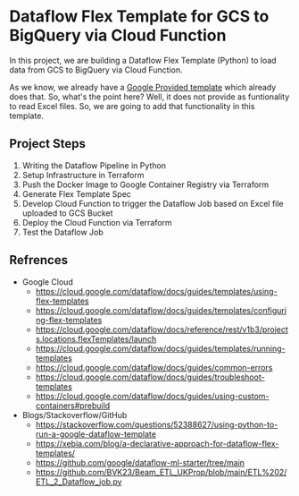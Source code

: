 # Dataflow Flex Template for GCS to BigQuery via Cloud Function

In this project, we are building a Dataflow Flex Template (Python) to load data from GCS to BigQuery via Cloud Function.

As we know, we already have a [Google Provided template](https://cloud.google.com/dataflow/docs/guides/templates/provided/cloud-storage-to-bigquery) which already does that. So, what's the point here? Well, it does not provide as funtionality to read Excel files. So, we are going to add that functionality in this template.

## Project Steps

1. Writing the Dataflow Pipeline in Python
2. Setup Infrastructure in Terraform
3. Push the Docker Image to Google Container Registry via Terraform
4. Generate Flex Template Spec
5. Develop Cloud Function to trigger the Dataflow Job based on Excel file uploaded to GCS Bucket
6. Deploy the Cloud Function via Terraform
7. Test the Dataflow Job

## Refrences

- Google Cloud
  - https://cloud.google.com/dataflow/docs/guides/templates/using-flex-templates
  - https://cloud.google.com/dataflow/docs/guides/templates/configuring-flex-templates
  - https://cloud.google.com/dataflow/docs/reference/rest/v1b3/projects.locations.flexTemplates/launch
  - https://cloud.google.com/dataflow/docs/guides/templates/running-templates
  - https://cloud.google.com/dataflow/docs/guides/common-errors
  - https://cloud.google.com/dataflow/docs/guides/troubleshoot-templates
  - https://cloud.google.com/dataflow/docs/guides/using-custom-containers#prebuild
- Blogs/Stackoverflow/GitHub
  - https://stackoverflow.com/questions/52388627/using-python-to-run-a-google-dataflow-template
  - https://xebia.com/blog/a-declarative-approach-for-dataflow-flex-templates/
  - https://github.com/google/dataflow-ml-starter/tree/main
  - https://github.com/BVK23/Beam_ETL_UKProp/blob/main/ETL%202/ETL_2_Dataflow_job.py
